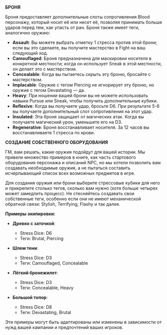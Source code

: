 **БРОНЯ**

Броня предоставляет дополнительные слоты сопротивления Blood персонажу, который носит её или несет её, позволяя принимать больше ударов перед тем, как упасть от ран. Броня также имеет теги, аналогично оружию:

- **Assault**: Вы можете выбрать отметку 1 стресса против этой брони; если вы это сделаете, вы получите мастерство в Fight на ваш следующий ход.
- **Camouflaged**: Броня предназначена для маскировки носителя в конкретной местности; когда он использует Sneak в этой местности, он делает это с мастерством.
- **Concealable**: Когда вы пытаетесь скрыть эту броню, бросайте с мастерством.
- **Implacable**: Оружие с тегом Piercing не игнорирует эту броню, но оружие с тегом Devastating — да.
- **Heavy**: При ношении вашей брони вы не можете использовать навыки Pursue или Sneak, чтобы получить дополнительные кубики.
- **Reflexive**: Когда вы получаете удар, бросьте D6. При результате 5-6 вы получаете дополнительный слот сопротивления на этот удар.
- **Insulated**: Эта броня защищает от магических атак. Когда вы получаете магический урон, уменьшите его на D3.
- **Regenerative**: Броня восстанавливает носителя. За 12 часов вы восстанавливаете 1 стресса по крови.

**СОЗДАНИЕ СОБСТВЕННОГО ОБОРУДОВАНИЯ**

ГМ, вам решать, какие оружия подойдут для вашей истории. Мы привели множество примеров в книге, как часть стартового оборудования персонажа и описаний NPC, но мы хотели позволить вам создавать необходимые оружия, а не пытаться составить исчерпывающий список всех возможных предметов в игре.

Для создания оружия или брони выберите стрессовые кубики для него и прикрепите столько тегов, сколько вам нужно (хотя больше четырех может замедлить процесс). Не стесняйтесь создавать свои собственные теги, особенно если они не имеют механической обратной связи: Stylish, Terrifying, Flashy и так далее.

**Примеры экипировки:**

- **Древко с заточкой**: 
  - Stress Dice: D6
  - Теги: Brutal, Piercing

- **Шлем тени**:
  - Stress Dice: D3
  - Теги: Camouflaged, Concealable

- **Лёгкий бронежилет**:
  - Stress Dice: D3
  - Теги: Concealable, Heavy

- **Большой топор**:
  - Stress Dice: D8
  - Теги: Devastating, Brutal

Эти примеры могут быть адаптированы или изменены в зависимости от нужд вашей кампании и предпочтений ваших игроков.